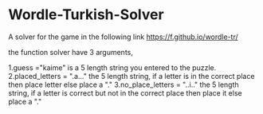 # Wordle-Turkish-Solver
A solver for the game in the following link https://f.github.io/wordle-tr/

the function solver have 3 arguments, 

  1.guess ="kaime" is a 5 length string you entered to the puzzle.
  2.placed_letters = ".a..." the 5 length string, if a letter is in the correct place then place letter else place a "."
  3.no_place_letters = "..i.." the 5 length string, if a letter is correct but not in the correct place then place it else place a "."	
